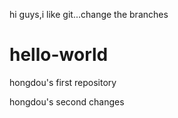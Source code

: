 hi guys,i like git...change the branches
# hello-world
hongdou's first repository

hongdou's second changes
<html></html>
